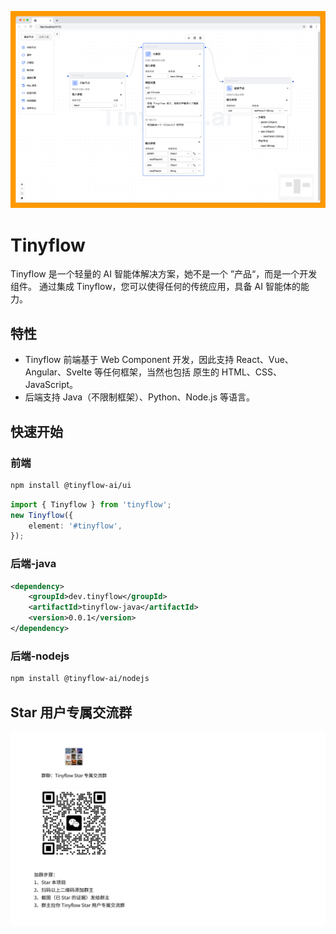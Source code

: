 ![](docs/assets/images/screenshot.png)
# Tinyflow
Tinyflow 是一个轻量的 AI 智能体解决方案，她不是一个 ”产品“，而是一个开发组件。
通过集成 Tinyflow，您可以使得任何的传统应用，具备 AI 智能体的能力。

## 特性

- Tinyflow 前端基于 Web Component 开发，因此支持 React、Vue、Angular、Svelte 等任何框架，当然也包括
原生的 HTML、CSS、JavaScript。
- 后端支持 Java（不限制框架）、Python、Node.js 等语言。


## 快速开始

### 前端 

```bash
npm install @tinyflow-ai/ui
```

```ts
import { Tinyflow } from 'tinyflow';
new Tinyflow({
    element: '#tinyflow',
});
```

### 后端-java

```xml
<dependency>
    <groupId>dev.tinyflow</groupId>
    <artifactId>tinyflow-java</artifactId>
    <version>0.0.1</version>
</dependency>
```

### 后端-nodejs
```bash
npm install @tinyflow-ai/nodejs
```


## Star 用户专属交流群

![](./docs/assets/images/wechat_group.jpg)
